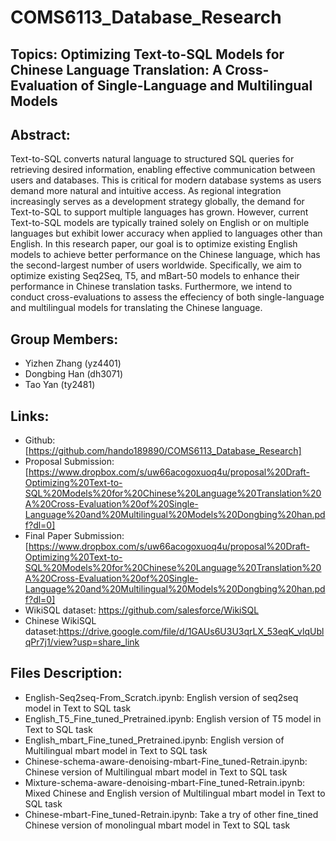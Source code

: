 # COMS6113_Database_Research

## Topics: Optimizing Text-to-SQL Models for Chinese Language Translation: A Cross-Evaluation of Single-Language and Multilingual Models

## Abstract:
Text-to-SQL converts natural language to structured SQL queries for retrieving desired information, enabling effective communication between users and databases. This is critical for modern database systems as users demand more natural and intuitive access. As regional integration increasingly serves as a development strategy globally, the demand for Text-to-SQL to support multiple languages has grown. However, current Text-to-SQL models are typically trained solely on English or on multiple languages but exhibit lower accuracy when applied to languages other than English. In this research paper, our goal is to optimize existing English models to achieve better performance on the Chinese language, which has the second-largest number of users worldwide. Specifically, we aim to optimize existing Seq2Seq, T5, and mBart-50 models to enhance their performance in Chinese translation tasks. Furthermore, we intend to conduct cross-evaluations to assess the effeciency of both single-language and multilingual models for translating the Chinese language.

## Group Members:
- Yizhen Zhang (yz4401)
- Dongbing Han (dh3071)
- Tao Yan (ty2481)

## Links:
- Github: [https://github.com/hando189890/COMS6113_Database_Research]
- Proposal Submission: [https://www.dropbox.com/s/uw66acogoxuoq4u/proposal%20Draft-Optimizing%20Text-to-SQL%20Models%20for%20Chinese%20Language%20Translation%20A%20Cross-Evaluation%20of%20Single-Language%20and%20Multilingual%20Models%20Dongbing%20han.pdf?dl=0]
- Final Paper Submission: [https://www.dropbox.com/s/uw66acogoxuoq4u/proposal%20Draft-Optimizing%20Text-to-SQL%20Models%20for%20Chinese%20Language%20Translation%20A%20Cross-Evaluation%20of%20Single-Language%20and%20Multilingual%20Models%20Dongbing%20han.pdf?dl=0]
- WikiSQL dataset: https://github.com/salesforce/WikiSQL
- Chinese WikiSQL dataset:https://drive.google.com/file/d/1GAUs6U3U3qrLX_53eqK_vlqUblqPr7j1/view?usp=share_link


## Files Description:
- English-Seq2seq-From_Scratch.ipynb: English version of seq2seq model in Text to SQL task
- English_T5_Fine_tuned_Pretrained.ipynb: English version of T5 model in Text to SQL task
- English_mbart_Fine_tuned_Pretrained.ipynb: English version of Multilingual mbart model in Text to SQL task  
- Chinese-schema-aware-denoising-mbart-Fine_tuned-Retrain.ipynb: Chinese version of Multilingual mbart model in Text to SQL task 
- Mixture-schema-aware-denoising-mbart-Fine_tuned-Retrain.ipynb: Mixed Chinese and English version of Multilingual mbart model in Text to SQL task 
- Chinese-mbart-Fine_tuned-Retrain.ipynb: Take a try of other fine_tined Chinese version of monolingual mbart model in Text to SQL task



